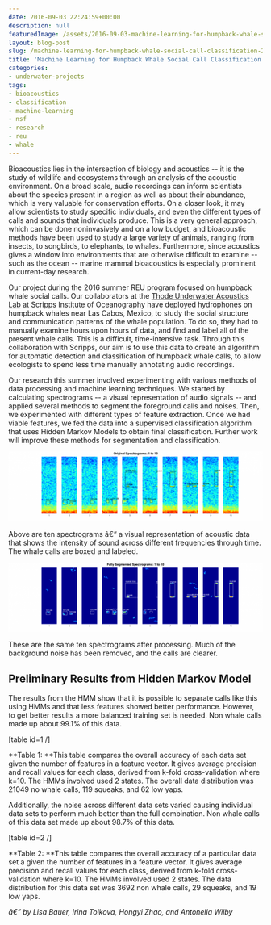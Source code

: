 ```yaml
---
date: 2016-09-03 22:24:59+00:00
description: null
featuredImage: /assets/2016-09-03-machine-learning-for-humpback-whale-social-call-classification-2016-reu_whale_spectrogram_original-1024x280.png
layout: blog-post
slug: /machine-learning-for-humpback-whale-social-call-classification-2016-reu
title: 'Machine Learning for Humpback Whale Social Call Classification: 2016 REU'
categories:
- underwater-projects
tags:
- bioacoustics
- classification
- machine-learning
- nsf
- research
- reu
- whale
---
```


Bioacoustics lies in the intersection of biology and acoustics -- it is the study of wildlife and ecosystems through an analysis of the acoustic environment. On a broad scale, audio recordings can inform scientists about the species present in a region as well as about their abundance, which is very valuable for conservation efforts. On a closer look, it may allow scientists to study specific individuals, and even the different types of calls and sounds that individuals produce. This is a very general approach, which can be done noninvasively and on a low budget, and bioacoustic methods have been used to study a large variety of animals, ranging from insects, to songbirds, to elephants, to whales. Furthermore, since acoustics gives a window into environments that are otherwise difficult to examine -- such as the ocean -- marine mammal bioacoustics is especially prominent in current-day research.

Our project during the 2016 summer REU program focused on humpback whale social calls. Our collaborators at the [Thode Underwater Acoustics Lab](https://scripps.ucsd.edu/labs/athode/) at Scripps Institute of Oceanography have deployed hydrophones on humpback whales near Las Cabos, Mexico, to study the social structure and communication patterns of the whale population. To do so, they had to manually examine hours upon hours of data, and find and label all of the present whale calls. This is a difficult, time-intensive task. Through this collaboration with Scripps, our aim is to use this data to create an algorithm for automatic detection and classification of humpback whale calls, to allow ecologists to spend less time manually annotating audio recordings.

Our research this summer involved experimenting with various methods of data processing and machine learning techniques. We started by calculating spectrograms -- a visual representation of audio signals -- and applied several methods to segment the foreground calls and noises. Then, we experimented with different types of feature extraction. Once we had viable features, we fed the data into a supervised classification algorithm that uses Hidden Markov Models to obtain final classification. Further work will improve these methods for segmentation and classification.

[![whale_spectrogram_original](/assets/2016-09-03-machine-learning-for-humpback-whale-social-call-classification-2016-reu_whale_spectrogram_original-1024x280.png)](/assets/2016-09-03-machine-learning-for-humpback-whale-social-call-classification-2016-reu_whale_spectrogram_original.png)


Above are ten spectrograms â€“ a visual representation of acoustic data that shows the intensity of sound across different frequencies through time. The whale calls are boxed and labeled.



[![whale_spectrogram_segmented](/assets/2016-09-03-machine-learning-for-humpback-whale-social-call-classification-2016-reu_whale_spectrogram_segmented-1024x280.png)](/assets/2016-09-03-machine-learning-for-humpback-whale-social-call-classification-2016-reu_whale_spectrogram_segmented.png)


These are the same ten spectrograms after processing. Much of the background noise has been removed, and the calls are clearer.





## Preliminary Results from Hidden Markov Model



The results from the HMM show that it is possible to separate calls like this using HMMs and that less features showed better performance. However, to get better results a more balanced training set is needed. Non whale calls made up about 99.1% of this data.

[table id=1 /]


**Table 1: **This table compares the overall accuracy of each data set given the number of features in a feature vector. It gives average precision and recall values for each class, derived from k-fold cross-validation where k=10. The HMMs involved used 2 states. The overall data distribution was 21049 no whale calls, 119 squeaks, and 62 low yaps.



Additionally, the noise across different data sets varied causing individual data sets to perform much better than the full combination. Non whale calls of this data set made up about 98.7% of this data.

[table id=2 /]


**Table 2: **This table compares the overall accuracy of a particular data set a given the number of features in a feature vector. It gives average precision and recall values for each class, derived from k-fold cross-validation where k=10. The HMMs involved used 2 states. The data distribution for this data set was 3692 non whale calls, 29 squeaks, and 19 low yaps.



_â€” by Lisa Bauer, Irina Tolkova, Hongyi Zhao, and Antonella Wilby_
